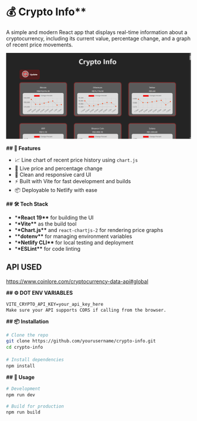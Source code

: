 # 💰 Crypto Info\*\*

A simple and modern React app that displays real-time information about a cryptocurrency, including its current value, percentage change, and a graph of recent price movements.

![screenshot](src/assets/home-page.png)

**## 🚀 Features**

- 📈 Line chart of recent price history using `chart.js`
- 🔄 Live price and percentage change
- 🎨 Clean and responsive card UI
- ⚡ Built with Vite for fast development and builds
- 📦 Deployable to Netlify with ease

**## 🛠️ Tech Stack**

- \***\*React 19\*\*** for building the UI
- \***\*Vite\*\*** as the build tool
- \***\*Chart.js\*\*** and `react-chartjs-2` for rendering price graphs
- \***\*dotenv\*\*** for managing environment variables
- \***\*Netlify CLI\*\*** for local testing and deployment
- \***\*ESLint\*\*** for code linting

## API USED

https://www.coinlore.com/cryptocurrency-data-api#global

**## ⚙️ DOT ENV VARIABLES**

```
VITE_CRYPTO_API_KEY=your_api_key_here
Make sure your API supports CORS if calling from the browser.
```

**## 📦 Installation**

```bash
# Clone the repo
git clone https://github.com/yourusername/crypto-info.git
cd crypto-info

# Install dependencies
npm install
```

**## 🔧 Usage**

```bash
# Development
npm run dev
```

```bash
# Build for production
npm run build
```
